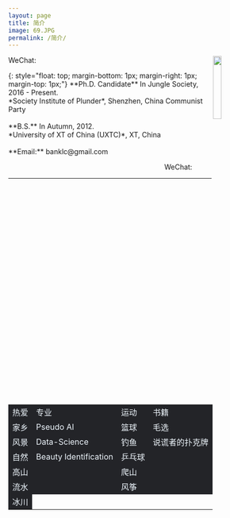 ```yaml
---
layout: page
title: 简介
image: 69.JPG
permalink: /简介/
---
```


<p><img src="https://s3.ax1x.com/2020/12/23/rsXKYD.jpg" align="right" width="18%">WeChat:</p>{: style="float: top; margin-bottom: 1px; margin-right: 1px; margin-top: 1px;"}
**Ph.D. Candidate** In Jungle Society, 2016 - Present.<br>
*Society Institute of Plunder*, Shenzhen, China Communist Party <br><br>
**B.S.** In Autumn,  2012. <br>
*University of XT of China (UXTC)*, XT, China <br><br>
**Email:** banklc@gmail.com
<p align="right">WeChat: &nbsp;&nbsp;&nbsp;&nbsp;&nbsp;&nbsp;&nbsp;&nbsp;&nbsp;</p>
  
---
<div>
<table frame=void border=0 align=center style="color:aliceblue;">
    <tr><td bgcolor="#232428" style="border:none;">热爱</td><td bgcolor="#232428" style="border:none;">专业</td><td bgcolor="#232428" style="border:none;">运动</td><td bgcolor="#232428" style="border:none;">书籍</td></tr>
    <tr><td bgcolor="#232428" style="border:none;">家乡</td><td bgcolor="#232428" style="border:none;">Pseudo AI</td><td bgcolor="#232428" style="border:none;">篮球</td><td bgcolor="#232428" style="border:none;">毛选</td></tr>
    <tr><td bgcolor="#232428" style="border:none;">风景</td><td bgcolor="#232428" style="border:none;">Data-Science</td><td bgcolor="#232428" style="border:none;">钓鱼</td><td bgcolor="#232428" style="border:none;">说谎者的扑克牌</td></tr>
    <tr><td bgcolor="#232428" style="border:none;">自然</td><td bgcolor="#232428" style="border:none;">Beauty Identification</td><td bgcolor="#232428" style="border:none;">乒乓球</td><td bgcolor="#232428" style="border:none;"> </td></tr>
    <tr><td bgcolor="#232428" style="border:none;">高山</td><td bgcolor="#232428" style="border:none;"> </td><td bgcolor="#232428" style="border:none;">爬山</td><td bgcolor="#232428" style="border:none;"> </td></tr>
    <tr><td bgcolor="#232428" style="border:none;">流水</td><td bgcolor="#232428" style="border:none;"> </td><td bgcolor="#232428" style="border:none;">风筝</td><td bgcolor="#232428" style="border:none;"> </td></tr>
    <tr><td bgcolor="#232428" style="border:none;">冰川</td></tr> 
</table>
</div>
